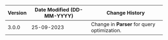 | **Version** | **Date Modified (DD-MM-YYYY)** | **Change History**                                                 |
|-------------|--------------------------------|--------------------------------------------------------------------|
| 3.0.0       | 25-09-2023                     |  Change in **Parser** for query optimization. 		|  
                                                                                                                 
